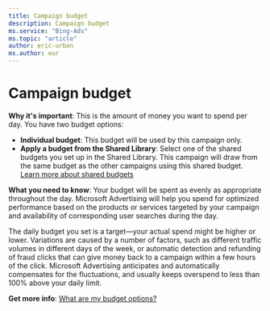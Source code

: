 ```yaml
---
title: Campaign budget
description: Campaign budget
ms.service: "Bing-Ads"
ms.topic: "article"
author: eric-urban
ms.author: eur
---
```


# Campaign budget

**Why it's important**: This is the amount of money you want to spend per day. You have two budget options:

- **Individual budget**: This budget will be used by this campaign only.
- **Apply a budget from the Shared Library**: Select one of the shared budgets you set up in the Shared Library. This campaign will draw from the same budget as the other campaigns using this shared budget. [Learn more about shared budgets](../hlp_BA_CONC_SharedBudgets.md)

**What you need to know**: Your budget will be spent as evenly as appropriate throughout the day. Microsoft Advertising will help you spend for optimized performance based on the products or services targeted by your campaign and availability of corresponding user searches during the day.

The daily budget you set is a target—your actual spend might be higher or lower. Variations are caused by a number of factors, such as different traffic volumes in different days of the week, or automatic detection and refunding of fraud clicks that can give money back to a campaign within a few hours of the click. Microsoft Advertising anticipates and automatically compensates for the fluctuations, and usually keeps overspend to less than 100% above your daily limit.

**Get more info**: [What are my budget options?](../hlp_BA_CONC_AboutBudgetType.md)


